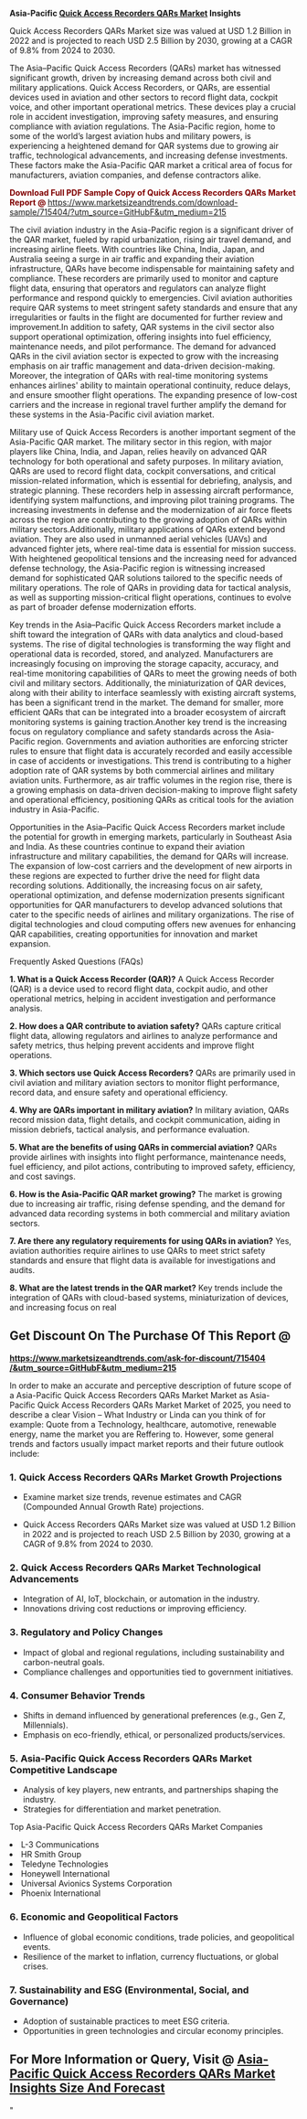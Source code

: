 <p><strong>Asia-Pacific&nbsp;<a href=""https://www.marketsizeandtrends.com/download-sample/715404/&amp;utm_source=GitHubF&amp;utm_medium=215"">Quick Access Recorders QARs Market</a> Insights</strong></p><p>Quick Access Recorders QARs Market size was valued at USD 1.2 Billion in 2022 and is projected to reach USD 2.5 Billion by 2030, growing at a CAGR of 9.8% from 2024 to 2030.</p><p><p>The Asia–Pacific Quick Access Recorders (QARs) market has witnessed significant growth, driven by increasing demand across both civil and military applications. Quick Access Recorders, or QARs, are essential devices used in aviation and other sectors to record flight data, cockpit voice, and other important operational metrics. These devices play a crucial role in accident investigation, improving safety measures, and ensuring compliance with aviation regulations. The Asia-Pacific region, home to some of the world’s largest aviation hubs and military powers, is experiencing a heightened demand for QAR systems due to growing air traffic, technological advancements, and increasing defense investments. These factors make the Asia-Pacific QAR market a critical area of focus for manufacturers, aviation companies, and defense contractors alike. <p><strong><span style="color: #800000;">Download Full PDF Sample Copy of Quick Access Recorders QARs Market Report @</span>&nbsp;</strong><a href="https://www.marketsizeandtrends.com/download-sample/715404/?utm_source=GitHubF&amp;utm_medium=215" target="_blank">https://www.marketsizeandtrends.com/download-sample/715404/?utm_source=GitHubF&amp;utm_medium=215</a></p></p><p>The civil aviation industry in the Asia-Pacific region is a significant driver of the QAR market, fueled by rapid urbanization, rising air travel demand, and increasing airline fleets. With countries like China, India, Japan, and Australia seeing a surge in air traffic and expanding their aviation infrastructure, QARs have become indispensable for maintaining safety and compliance. These recorders are primarily used to monitor and capture flight data, ensuring that operators and regulators can analyze flight performance and respond quickly to emergencies. Civil aviation authorities require QAR systems to meet stringent safety standards and ensure that any irregularities or faults in the flight are documented for further review and improvement.In addition to safety, QAR systems in the civil sector also support operational optimization, offering insights into fuel efficiency, maintenance needs, and pilot performance. The demand for advanced QARs in the civil aviation sector is expected to grow with the increasing emphasis on air traffic management and data-driven decision-making. Moreover, the integration of QARs with real-time monitoring systems enhances airlines' ability to maintain operational continuity, reduce delays, and ensure smoother flight operations. The expanding presence of low-cost carriers and the increase in regional travel further amplify the demand for these systems in the Asia-Pacific civil aviation market.</p><p>Military use of Quick Access Recorders is another important segment of the Asia-Pacific QAR market. The military sector in this region, with major players like China, India, and Japan, relies heavily on advanced QAR technology for both operational and safety purposes. In military aviation, QARs are used to record flight data, cockpit conversations, and critical mission-related information, which is essential for debriefing, analysis, and strategic planning. These recorders help in assessing aircraft performance, identifying system malfunctions, and improving pilot training programs. The increasing investments in defense and the modernization of air force fleets across the region are contributing to the growing adoption of QARs within military sectors.Additionally, military applications of QARs extend beyond aviation. They are also used in unmanned aerial vehicles (UAVs) and advanced fighter jets, where real-time data is essential for mission success. With heightened geopolitical tensions and the increasing need for advanced defense technology, the Asia-Pacific region is witnessing increased demand for sophisticated QAR solutions tailored to the specific needs of military operations. The role of QARs in providing data for tactical analysis, as well as supporting mission-critical flight operations, continues to evolve as part of broader defense modernization efforts.</p><p>Key trends in the Asia–Pacific Quick Access Recorders market include a shift toward the integration of QARs with data analytics and cloud-based systems. The rise of digital technologies is transforming the way flight and operational data is recorded, stored, and analyzed. Manufacturers are increasingly focusing on improving the storage capacity, accuracy, and real-time monitoring capabilities of QARs to meet the growing needs of both civil and military sectors. Additionally, the miniaturization of QAR devices, along with their ability to interface seamlessly with existing aircraft systems, has been a significant trend in the market. The demand for smaller, more efficient QARs that can be integrated into a broader ecosystem of aircraft monitoring systems is gaining traction.Another key trend is the increasing focus on regulatory compliance and safety standards across the Asia-Pacific region. Governments and aviation authorities are enforcing stricter rules to ensure that flight data is accurately recorded and easily accessible in case of accidents or investigations. This trend is contributing to a higher adoption rate of QAR systems by both commercial airlines and military aviation units. Furthermore, as air traffic volumes in the region rise, there is a growing emphasis on data-driven decision-making to improve flight safety and operational efficiency, positioning QARs as critical tools for the aviation industry in Asia-Pacific.</p><p>Opportunities in the Asia–Pacific Quick Access Recorders market include the potential for growth in emerging markets, particularly in Southeast Asia and India. As these countries continue to expand their aviation infrastructure and military capabilities, the demand for QARs will increase. The expansion of low-cost carriers and the development of new airports in these regions are expected to further drive the need for flight data recording solutions. Additionally, the increasing focus on air safety, operational optimization, and defense modernization presents significant opportunities for QAR manufacturers to develop advanced solutions that cater to the specific needs of airlines and military organizations. The rise of digital technologies and cloud computing offers new avenues for enhancing QAR capabilities, creating opportunities for innovation and market expansion.</p><p>Frequently Asked Questions (FAQs)</p><p><b>1. What is a Quick Access Recorder (QAR)?</b> A Quick Access Recorder (QAR) is a device used to record flight data, cockpit audio, and other operational metrics, helping in accident investigation and performance analysis.</p><p><b>2. How does a QAR contribute to aviation safety?</b> QARs capture critical flight data, allowing regulators and airlines to analyze performance and safety metrics, thus helping prevent accidents and improve flight operations.</p><p><b>3. Which sectors use Quick Access Recorders?</b> QARs are primarily used in civil aviation and military aviation sectors to monitor flight performance, record data, and ensure safety and operational efficiency.</p><p><b>4. Why are QARs important in military aviation?</b> In military aviation, QARs record mission data, flight details, and cockpit communication, aiding in mission debriefs, tactical analysis, and performance evaluation.</p><p><b>5. What are the benefits of using QARs in commercial aviation?</b> QARs provide airlines with insights into flight performance, maintenance needs, fuel efficiency, and pilot actions, contributing to improved safety, efficiency, and cost savings.</p><p><b>6. How is the Asia-Pacific QAR market growing?</b> The market is growing due to increasing air traffic, rising defense spending, and the demand for advanced data recording systems in both commercial and military aviation sectors.</p><p><b>7. Are there any regulatory requirements for using QARs in aviation?</b> Yes, aviation authorities require airlines to use QARs to meet strict safety standards and ensure that flight data is available for investigations and audits.</p><p><b>8. What are the latest trends in the QAR market?</b> Key trends include the integration of QARs with cloud-based systems, miniaturization of devices, and increasing focus on real</p><h2><strong>Get Discount On The Purchase Of This Report @&nbsp;</strong></h2><p><strong><a href=""https://www.marketsizeandtrends.com/ask-for-discount/715404/&amp;utm_source=GitHubF&amp;utm_medium=215"" target=""_blank"">https://www.marketsizeandtrends.com/ask-for-discount/715404<br />/&amp;utm_source=GitHubF&amp;utm_medium=215</a></strong></p><p>In order to make an accurate and perceptive description of future scope of a Asia-Pacific&nbsp;Quick Access Recorders QARs Market Market as Asia-Pacific&nbsp;Quick Access Recorders QARs Market Market of 2025, you need to describe a clear Vision &ndash; What Industry or Linda can you think of for example: Quote from a Technology, healthcare, automotive, renewable energy, name the market you are Reffering to. However, some general trends and factors usually impact market reports and their future outlook include:</p><h3>1.&nbsp;<strong>Quick Access Recorders QARs Market Growth Projections</strong></h3><ul><li>Examine market size trends, revenue estimates and CAGR (Compounded Annual Growth Rate) projections.</li><li><p>Quick Access Recorders QARs Market size was valued at USD 1.2 Billion in 2022 and is projected to reach USD 2.5 Billion by 2030, growing at a CAGR of 9.8% from 2024 to 2030.</p></li></ul><h3>2.&nbsp;<strong>Quick Access Recorders QARs Market Technological Advancements</strong></h3><ul><li>Integration of AI, IoT, blockchain, or automation in the industry.</li><li>Innovations driving cost reductions or improving efficiency.</li></ul><h3>3.&nbsp;<strong>Regulatory and Policy Changes</strong></h3><ul><li>Impact of global and regional regulations, including sustainability and carbon-neutral goals.</li><li>Compliance challenges and opportunities tied to government initiatives.</li></ul><h3>4.&nbsp;<strong>Consumer Behavior Trends</strong></h3><ul><li>Shifts in demand influenced by generational preferences (e.g., Gen Z, Millennials).</li><li>Emphasis on eco-friendly, ethical, or personalized products/services.</li></ul><h3>5.&nbsp;<strong>Asia-Pacific Quick Access Recorders QARs Market Competitive Landscape</strong></h3><ul><li>Analysis of key players, new entrants, and partnerships shaping the industry.</li><li>Strategies for differentiation and market penetration.</li></ul><p data-pm-slice=""1 1 []"">Top Asia-Pacific Quick Access Recorders QARs Market Companies</p><div data-test-id=""""><p><li>L-3 Communications</li><li> HR Smith Group</li><li> Teledyne Technologies</li><li> Honeywell International</li><li> Universal Avionics Systems Corporation</li><li> Phoenix International</li></p></div><h3>6.&nbsp;<strong>Economic and Geopolitical Factors</strong></h3><ul><li>Influence of global economic conditions, trade policies, and geopolitical events.</li><li>Resilience of the market to inflation, currency fluctuations, or global crises.</li></ul><h3>7.&nbsp;<strong>Sustainability and ESG (Environmental, Social, and Governance)</strong></h3><ul><li>Adoption of sustainable practices to meet ESG criteria.</li><li>Opportunities in green technologies and circular economy principles.</li></ul><h2><strong>For More Information or Query, Visit @&nbsp;</strong><a href=""https://www.verifiedmarketreports.com/product/quick-access-recorders-qars-market/"" target=""_blank"">Asia-Pacific Quick Access Recorders QARs Market Insights Size And Forecast</a></h2>"

